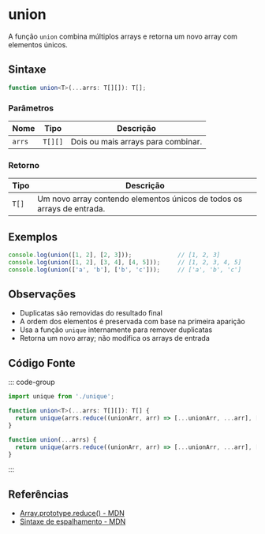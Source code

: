 # union

A função `union` combina múltiplos arrays e retorna um novo array com elementos únicos.

## Sintaxe

```typescript
function union<T>(...arrs: T[][]): T[];
```

### Parâmetros

| Nome   | Tipo     | Descrição                                              |
|--------|----------|--------------------------------------------------------|
| `arrs` | `T[][]`  | Dois ou mais arrays para combinar.                     |

### Retorno

| Tipo   | Descrição                                              |
|--------|--------------------------------------------------------|
| `T[]`  | Um novo array contendo elementos únicos de todos os arrays de entrada. |

## Exemplos

```typescript
console.log(union([1, 2], [2, 3]));             // [1, 2, 3]
console.log(union([1, 2], [3, 4], [4, 5]));     // [1, 2, 3, 4, 5]
console.log(union(['a', 'b'], ['b', 'c']));     // ['a', 'b', 'c']
```

## Observações

- Duplicatas são removidas do resultado final
- A ordem dos elementos é preservada com base na primeira aparição
- Usa a função `unique` internamente para remover duplicatas
- Retorna um novo array; não modifica os arrays de entrada

## Código Fonte

::: code-group
```typescript
import unique from './unique';

function union<T>(...arrs: T[][]): T[] {
  return unique(arrs.reduce((unionArr, arr) => [...unionArr, ...arr], []));
}
```

```javascript
function union(...arrs) {
  return unique(arrs.reduce((unionArr, arr) => [...unionArr, ...arr], []));
}
```
:::

## Referências

- [Array.prototype.reduce() - MDN](https://developer.mozilla.org/pt-BR/docs/Web/JavaScript/Reference/Global_Objects/Array/reduce)
- [Sintaxe de espalhamento - MDN](https://developer.mozilla.org/pt-BR/docs/Web/JavaScript/Reference/Operators/Spread_syntax)